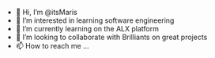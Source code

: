 - 👋 Hi, I’m @itsMaris
- 👀 I’m interested in learning software engineering 
- 🌱 I’m currently learning on the ALX platform
- 💞️ I’m looking to collaborate with Brilliants on great projects
- 📫 How to reach me ...

<!---
itsMaris/itsMaris is a ✨ particular ✨ repository because its `README.md` (this file) appears on your GitHub profile.
You can click the Preview link to take a look at your changes.
--->
